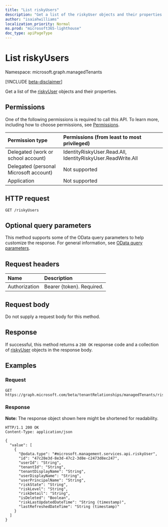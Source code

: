 ```yaml
---
title: "List riskyUsers"
description: "Get a list of the riskyUser objects and their properties."
author: "isaiahwilliams"
localization_priority: Normal
ms.prod: "microsoft365-lighthouse"
doc_type: apiPageType
---
```


# List riskyUsers
Namespace: microsoft.graph.managedTenants

[!INCLUDE [beta-disclaimer](../../includes/beta-disclaimer.md)]

Get a list of the [riskyUser](../resources/managedTenants-riskyuser.md) objects and their properties.

## Permissions
One of the following permissions is required to call this API. To learn more, including how to choose permissions, see [Permissions](/graph/permissions-reference).

|Permission type|Permissions (from least to most privileged)|
|:---|:---|
|Delegated (work or school account)|IdentityRiskyUser.Read.All, IdentityRiskyUser.ReadWrite.All|
|Delegated (personal Microsoft account)|Not supported|
|Application|Not supported|

## HTTP request

<!-- {
  "blockType": "ignored"
}
-->
``` http
GET /riskyUsers
```

## Optional query parameters
This method supports some of the OData query parameters to help customize the response. For general information, see [OData query parameters](/graph/query-parameters).

## Request headers
|Name|Description|
|:---|:---|
|Authorization|Bearer {token}. Required.|

## Request body
Do not supply a request body for this method.

## Response

If successful, this method returns a `200 OK` response code and a collection of [riskyUser](../resources/managedTenants-riskyuser.md) objects in the response body.

## Examples

### Request
<!-- {
  "blockType": "request",
  "name": "list_riskyuser"
}
-->
``` http
GET https://graph.microsoft.com/beta/tenantRelationships/managedTenants/riskyUsers
```


### Response
**Note:** The response object shown here might be shortened for readability.
<!-- {
  "blockType": "response",
  "truncated": true,
  "@odata.type": "Collection(microsoft.management.services.api.riskyUser)"
}
-->
``` http
HTTP/1.1 200 OK
Content-Type: application/json

{
  "value": [
    {
      "@odata.type": "#microsoft.management.services.api.riskyUser",
      "id": "47c28e3d-8e3d-47c2-3d8e-c2473d8ec247",
      "userId": "String",
      "tenantId": "String",
      "tenantDisplayName": "String",
      "userDisplayName": "String",
      "userPrincipalName": "String",
      "riskState": "String",
      "riskLevel": "String",
      "riskDetail": "String",
      "isDeleted": "Boolean",
      "riskLastUpdatedDateTime": "String (timestamp)",
      "lastRefreshedDateTime": "String (timestamp)"
    }
  ]
}
```

